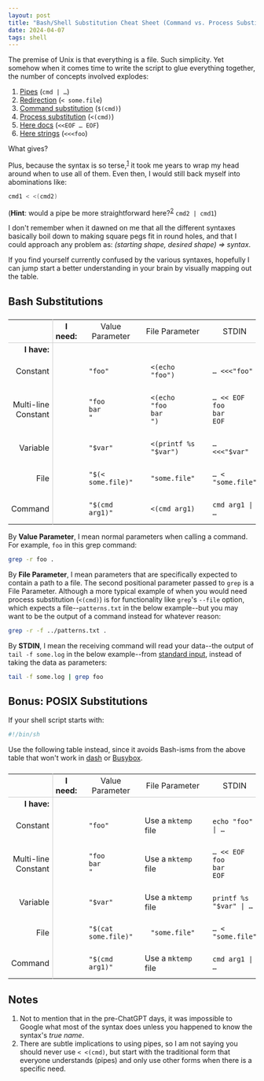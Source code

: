 ```yaml
---
layout: post
title: "Bash/Shell Substitution Cheat Sheet (Command vs. Process Substitution vs. Redirection etc.)"
date: 2024-04-07
tags: shell
---
```


The premise of Unix is that everything is a file. Such simplicity. Yet somehow when it comes time to write the script to glue everything together, the number of concepts involved explodes:

1. [Pipes] (`cmd | …`)
1. [Redirection][redirections] (`< some.file`)
1. [Command substitution][command-substitution] (`$(cmd)`)
1. [Process substitution][process-substitution] (`<(cmd)`)
1. [Here docs][here-docs] (`<<EOF … EOF`)
1. [Here strings][here-strings] (`<<<foo`)

What gives?

<!--more-->

Plus, because the syntax is so terse,<sup><a href="{{ page.url }}#note-1">1</a></sup> it took me years to wrap my head around when to use all of them. Even then, I would still back myself into abominations like:

```sh
cmd1 < <(cmd2)
```

(**Hint**: would a pipe be more straightforward here?<sup><a href="{{ page.url }}#note-2">2</a></sup> `cmd2 | cmd1`)

I don't remember when it dawned on me that all the different syntaxes basically boil down to making square pegs fit in round holes, and that I could approach any problem as: *(starting shape, desired shape) ⇒ syntax*.

If you find yourself currently confused by the various syntaxes, hopefully I can jump start a better understanding in your brain by visually mapping out the table.

## Bash Substitutions

<style>
table {
  border-collapse: collapse;
  margin-top: 24px;
}

table td {
  padding: 3px 6px;
}

table pre {
  margin: 0;
  padding: 12px;
}

table tr:first-child td {
  border-bottom: 1px solid #ccc;
  text-align: center;
}

table td:first-child {
  border-right: 1px solid #ccc;
  text-align: right;
}
</style>

<table>
  <tr>
    <td></td> <td><b>I need:</b></td> <td>Value Parameter</td> <td>File Parameter</td> <td>STDIN</td>
  </tr>
  <tr>
    <td><b>I have:</b></td> <td colspan="4"></td>
  </tr>

  <tr>
    <td>Constant</td> <td></td>
    <td>
      <div class="language-sh highlighter-rouge"><div class="highlight"><pre class="highlight"><code><span class="s2">"foo"</span> </code></pre></div></div>
    </td>
    <td>
      <div class="language-sh highlighter-rouge"><div class="highlight"><pre class="highlight"><code>&lt;<span class="o">(</span><span class="nb">echo</span> <span class="s2">"foo"</span><span class="o">)</span> </code></pre></div></div>
    </td>
    <td>
      <div class="language-sh highlighter-rouge"><div class="highlight"><pre class="highlight"><code>… <span class="o">&lt;&lt;&lt;</span><span class="s2">"foo"</span></code></pre></div></div>
    </td>
  </tr>


  <tr>
    <td>Multi-line<br>Constant</td> <td></td>
    <td>
      <div class="language-sh highlighter-rouge"><div class="highlight"><pre class="highlight"><code><span class="s2">"foo
bar
"</span></code></pre></div></div>
    </td>
    <td>
      <div class="language-sh highlighter-rouge"><div class="highlight"><pre class="highlight"><code>&lt;<span class="o">(</span><span class="nb">echo</span> <span class="s2">"foo
bar
"</span><span class="o">)</span></code></pre></div></div>
    </td>
    <td>
      <div class="language-sh highlighter-rouge"><div class="highlight"><pre class="highlight"><code>… <span class="o">&lt;&lt;</span> <span class="no">EOF</span><span class="sh">
foo
bar
</span><span class="no">EOF</span></code></pre></div></div>
    </td>
  </tr>


  <tr>
    <td>Variable</td> <td></td>
    <td>
      <div class="language-sh highlighter-rouge"><div class="highlight"><pre class="highlight"><code><span class="s2">"</span><span class="nv">$var</span><span class="s2">"</span> </code></pre></div></div>
    </td>
    <td>
      <div class="language-sh highlighter-rouge"><div class="highlight"><pre class="highlight"><code>&lt;<span class="o">(</span><span class="nb">printf</span> %s <span class="s2">"</span><span class="nv">$var</span><span class="s2">"</span><span class="o">)</span> </code></pre></div></div>
    </td>
    <td>
      <div class="language-sh highlighter-rouge"><div class="highlight"><pre class="highlight"><code>… <span class="o">&lt;&lt;&lt;</span><span class="s2">"</span><span class="nv">$var</span><span class="s2">"</span></code></pre></div></div>
    </td>
  </tr>
  <tr>
    <td>File</td> <td></td>
    <td>
      <div class="language-sh highlighter-rouge"><div class="highlight"><pre class="highlight"><code><span class="s2">"</span><span class="si">$(</span>&lt; some.file<span class="si">)</span><span class="s2">"</span> </code></pre></div></div>
    </td>
    <td>
      <div class="language-sh highlighter-rouge"><div class="highlight"><pre class="highlight"><code><span class="s2">"some.file"</span> </code></pre></div></div>
    </td>
    <td>
      <div class="language-sh highlighter-rouge"><div class="highlight"><pre class="highlight"><code>… &lt; <span class="s2">"some.file"</span></code></pre></div></div>
    </td>
  </tr>
  <tr>
    <td>Command</td> <td></td>
    <td>
      <div class="language-sh highlighter-rouge"><div class="highlight"><pre class="highlight"><code><span class="s2">"</span><span class="si">$(</span>cmd arg1<span class="si">)</span><span class="s2">"</span></code></pre></div></div>
    </td>
    <td>
      <div class="language-sh highlighter-rouge"><div class="highlight"><pre class="highlight"><code>&lt;<span class="o">(</span>cmd arg1<span class="o">)</span></code></pre></div></div>
    </td>
    <td>
      <div class="language-sh highlighter-rouge"><div class="highlight"><pre class="highlight"><code>cmd arg1 | … </code></pre></div></div>
    </td>
  </tr>
</table>

By **Value Parameter**, I mean normal parameters when calling a command. For example, `foo` in this grep command:

```sh
grep -r foo .
```

By **File Parameter**, I mean parameters that are specifically expected to contain a path to a file. The second positional parameter passed to `grep` is a File Parameter. Although a more typical example of when you would need process substitution (`<(cmd)`) is for functionality like `grep`'s `--file` option, which expects a file--`patterns.txt` in the below example--but you may want to be the output of a command instead for whatever reason:

```sh
grep -r -f ../patterns.txt .
```

By **STDIN**, I mean the receiving command will read your data--the output of `tail -f some.log` in the below example--from [standard input][stdin], instead of taking the data as parameters:

```sh
tail -f some.log | grep foo
```


## Bonus: POSIX Substitutions

If your shell script starts with:

```sh
#!/bin/sh
```

Use the following table instead, since it avoids Bash-isms from the above table that won't work in [dash][dash] or [Busybox][busybox].

<table>
  <tr>
    <td></td> <td><b>I need:</b></td> <td>Value Parameter</td> <td>File Parameter</td> <td>STDIN</td>
  </tr>
  <tr>
    <td><b>I have:</b></td> <td colspan="4"></td>
  </tr>

  <tr>
    <td>Constant</td> <td></td>
    <td>
      <div class="language-sh highlighter-rouge"><div class="highlight"><pre class="highlight"><code><span class="s2">"foo"</span> </code></pre></div></div>
    </td>
    <td>
      Use a <code>mktemp</code> file
    </td>
    <td>
      <div class="language-sh highlighter-rouge"><div class="highlight"><pre class="highlight"><code><span class="nb">echo</span> <span class="s2">"foo"</span> | …</code></pre></div></div>
    </td>
  </tr>


  <tr>
    <td>Multi-line<br>Constant</td> <td></td>
    <td>
      <div class="language-sh highlighter-rouge"><div class="highlight"><pre class="highlight"><code><span class="s2">"foo
bar
"</span></code></pre></div></div>
    </td>
    <td>
      Use a <code>mktemp</code> file
    </td>
    <td>
      <div class="language-sh highlighter-rouge"><div class="highlight"><pre class="highlight"><code>… <span class="o">&lt;&lt;</span> <span class="no">EOF</span><span class="sh">
foo
bar
</span><span class="no">EOF</span></code></pre></div></div>
    </td>
  </tr>


  <tr>
    <td>Variable</td> <td></td>
    <td>
      <div class="language-sh highlighter-rouge"><div class="highlight"><pre class="highlight"><code><span class="s2">"</span><span class="nv">$var</span><span class="s2">"</span> </code></pre></div></div>
    </td>
    <td>
      Use a <code>mktemp</code> file
    </td>
    <td>
      <div class="language-sh highlighter-rouge"><div class="highlight"><pre class="highlight"><code><span class="nb">printf</span> %s <span class="s2">"</span><span class="nv">$var</span><span class="s2">"</span> | …</code></pre></div></div>
    </td>
  </tr>
  <tr>
    <td>File</td> <td></td>
    <td>
      <div class="language-sh highlighter-rouge"><div class="highlight"><pre class="highlight"><code><span class="s2">"</span><span class="si">$(</span><span class="nb">cat </span>some.file<span class="si">)</span><span class="s2">"</span></code></pre></div></div>
    </td>
    <td>
      <div class="language-sh highlighter-rouge"><div class="highlight"><pre class="highlight"><code><span class="s2">"some.file"</span> </code></pre></div></div>
    </td>
    <td>
      <div class="language-sh highlighter-rouge"><div class="highlight"><pre class="highlight"><code>… &lt; <span class="s2">"some.file"</span></code></pre></div></div>
    </td>
  </tr>
  <tr>
    <td>Command</td> <td></td>
    <td>
      <div class="language-sh highlighter-rouge"><div class="highlight"><pre class="highlight"><code><span class="s2">"</span><span class="si">$(</span>cmd arg1<span class="si">)</span><span class="s2">"</span></code></pre></div></div>
    </td>
    <td>
      Use a <code>mktemp</code> file
    </td>
    <td>
      <div class="language-sh highlighter-rouge"><div class="highlight"><pre class="highlight"><code>cmd arg1 | … </code></pre></div></div>
    </td>
  </tr>
</table>

## Notes

1. <a name="note-1"></a> Not to mention that in the pre-ChatGPT days, it was impossible to Google what most of the syntax does unless you happened to know the syntax's *true name*.
1. <a name="note-2"></a> There are subtle implications to using pipes, so I am not saying you should never use `< <(cmd)`, but start with the traditional form that everyone understands (pipes) and only use other forms when there is a specific need.

[busybox]: https://www.busybox.net/
[command-substitution]: https://www.gnu.org/software/bash/manual/bash.html#Command-Substitution
[dash]: https://linux.die.net/man/1/dash
[here-docs]: https://www.gnu.org/software/bash/manual/bash.html#Here-Documents
[here-strings]: https://www.gnu.org/software/bash/manual/bash.html#Here-Strings
[pipes]: https://www.gnu.org/software/bash/manual/bash.html#Pipelines
[process-substitution]: https://www.gnu.org/software/bash/manual/bash.html#Process-Substitution
[redirections]: https://www.gnu.org/software/bash/manual/bash.html#Redirections
[stdin]: https://en.wikipedia.org/wiki/Standard_streams
